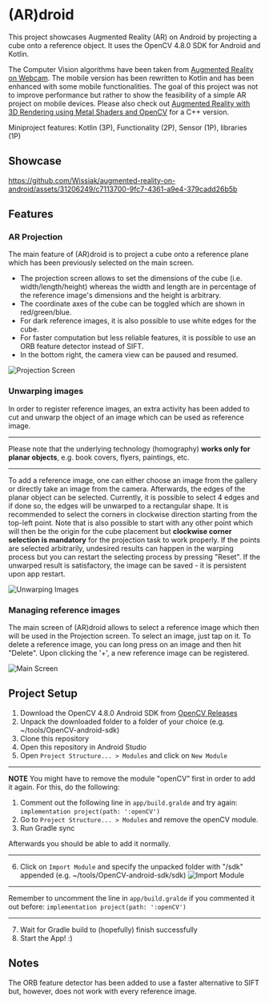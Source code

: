 # (AR)droid
This project showcases Augmented Reality (AR) on Android by projecting a cube onto a reference object. 
It uses the OpenCV 4.8.0 SDK for Android and Kotlin. 

The Computer Vision algorithms have been taken from [Augmented Reality on Webcam](https://github.com/Wissiak/augmented-reality-on-webcam).
The mobile version has been rewritten to Kotlin and has been enhanced with some mobile functionalities. 
The goal of this project was not to improve performance but rather to show the feasibility of a simple AR project on mobile devices. Please also check out [Augmented Reality with 3D Rendering using Metal Shaders and OpenCV](https://github.com/Wissiak/augmented-reality-with-3d-rendering-using-metal-shaders-and-opencv) for a C++ version. 

Miniproject features: Kotlin (3P), Functionality (2P), Sensor (1P), libraries (1P)

## Showcase


https://github.com/Wissiak/augmented-reality-on-android/assets/31206249/c7113700-9fc7-4361-a9e4-379cadd26b5b



## Features
### AR Projection
The main feature of (AR)droid is to project a cube onto a reference plane which has been previously selected on the main screen.
- The projection screen allows to set the dimensions of the cube (i.e. width/length/height) whereas the width and length are in percentage of the reference image's dimensions and the height is arbitrary. 
- The coordinate axes of the cube can be toggled which are shown in red/green/blue.
- For dark reference images, it is also possible to use white edges for the cube.
- For faster computation but less reliable features, it is possible to use an ORB feature detector instead of SIFT.
- In the bottom right, the camera view can be paused and resumed.


![Projection Screen](assets/projection-screen.png)


### Unwarping images
In order to register reference images, an extra activity has been added to cut and unwarp the object of an image which can be used as reference image. 

---

Please note that the underlying technology (homography) **works only for planar objects**, e.g. book covers, flyers, paintings, etc. 

---

To add a reference image, one can either choose an image from the gallery or directly take an image from the camera.
Afterwards, the edges of the planar object can be selected. Currently, it is possible to select 4 edges and if done so, the edges will be unwarped to a rectangular shape.
It is recommended to select the corners in clockwise direction starting from the top-left point. 
Note that is also possible to start with any other point which will then be the origin for the cube placement but **clockwise corner selection is mandatory** for the projection task to work properly.
If the points are selected arbitrarily, undesired results can happen in the warping process but you can restart the selecting process by pressing "Reset".
If the unwarped result is satisfactory, the image can be saved - it is persistent upon app restart.

![Unwarping Images](assets/unwarping-screen.png)



### Managing reference images
The main screen of (AR)droid allows to select a reference image which then will be used in the Projection screen.
To select an image, just tap on it. To delete a reference image, you can long press on an image and then hit "Delete". 
Upon clicking the '+', a new reference image can be registered.


![Main Screen](assets/main-screen.png)


## Project Setup
1. Download the OpenCV 4.8.0 Android SDK from [OpenCV Releases](https://opencv.org/releases/)
2. Unpack the downloaded folder to a folder of your choice (e.g. ~/tools/OpenCV-android-sdk)
3. Clone this repository
4. Open this repository in Android Studio
5. Open `Project Structure... > Modules` and click on `New Module`
---
**NOTE**
You might have to remove the module "openCV" first in order to add it again. For this, do the following: 
1. Comment out the following line in `app/build.gralde` and try again:
`implementation project(path: ':openCV')`
2. Go to `Project Structure... > Modules` and remove the openCV module.
3. Run Gradle sync

Afterwards you should be able to add it normally.

---
6. Click on `Import Module` and specify the unpacked folder with "/sdk" appended (e.g. ~/tools/OpenCV-android-sdk/sdk)
![Import Module](assets/opencv-installation.png)

---
Remember to uncomment the line in `app/build.gralde` if you commented it out before:
`implementation project(path: ':openCV')`

---

7. Wait for Gradle build to (hopefully) finish successfully
8. Start the App! :)

## Notes
The ORB feature detector has been added to use a faster alternative to SIFT but, however, does not work with every reference image.
